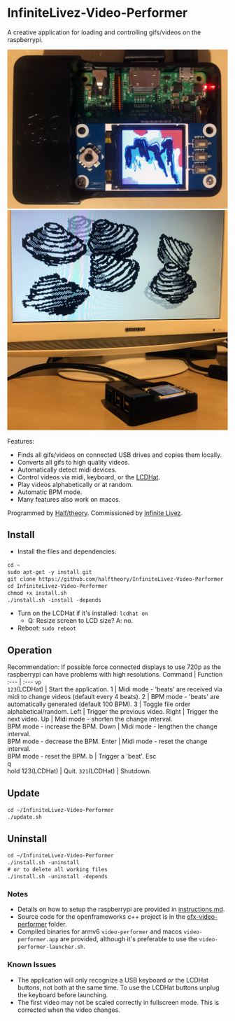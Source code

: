 # InfiniteLivez-Video-Performer
A creative application for loading and controlling gifs/videos on the raspberrypi.

![halftheory_image1.png](halftheory_image1.png?raw=true) ![halftheory_image2.png](halftheory_image2.png?raw=true)

Features:
- Finds all gifs/videos on connected USB drives and copies them locally.
- Converts all gifs to high quality videos.
- Automatically detect midi devices.
- Control videos via midi, keyboard, or the [LCDHat](https://www.waveshare.com/wiki/1.44inch_LCD_HAT).
- Play videos alphabetically or at random.
- Automatic BPM mode.
- Many features also work on macos.

Programmed by [Half/theory](http://halftheory.com/). Commissioned by [Infinite Livez](https://infinitelivez.bandcamp.com/).

## Install
- Install the files and dependencies:
```
cd ~
sudo apt-get -y install git
git clone https://github.com/halftheory/InfiniteLivez-Video-Performer
cd InfiniteLivez-Video-Performer
chmod +x install.sh
./install.sh -install -depends
```
- Turn on the LCDHat if it's installed: `lcdhat on`
  - Q: Resize screen to LCD size? A: no.
- Reboot: `sudo reboot`

## Operation
Recommendation: If possible force connected displays to use 720p as the raspberrypi can have problems with high resolutions.
Command | Function
:--- | :---
`vp`<br/>`123`(LCDHat) | Start the application.
1 | Midi mode - 'beats' are received via midi to change videos (default every 4 beats).
2 | BPM mode - 'beats' are automatically generated (default 100 BPM).
3 | Toggle file order alphabetical/random.
Left | Trigger the previous video.
Right | Trigger the next video.
Up | Midi mode - shorten the change interval.<br/>BPM mode - increase the BPM.
Down | Midi mode - lengthen the change interval.<br/>BPM mode - decrease the BPM.
Enter | Midi mode - reset the change interval.<br/>BPM mode - reset the BPM.
b | Trigger a 'beat'.
Esc<br/>q<br/>hold 123(LCDHat) | Quit.
`321`(LCDHat) | Shutdown.

## Update
```
cd ~/InfiniteLivez-Video-Performer
./update.sh
```

## Uninstall
```
cd ~/InfiniteLivez-Video-Performer
./install.sh -uninstall
# or to delete all working files
./install.sh -uninstall -depends
```

### Notes
- Details on how to setup the raspberrypi are provided in [instructions.md](instructions.md).
- Source code for the openframeworks c++ project is in the [ofx-video-performer](ofx-video-performer) folder.
- Compiled binaries for armv6 `video-performer` and macos `video-performer.app` are provided, although it's preferable to use the `video-performer-launcher.sh`.

### Known Issues
- The application will only recognize a USB keyboard *or* the LCDHat buttons, not both at the same time. To use the LCDHat buttons unplug the keyboard before launching.
- The first video may not be scaled correctly in fullscreen mode. This is corrected when the video changes.
